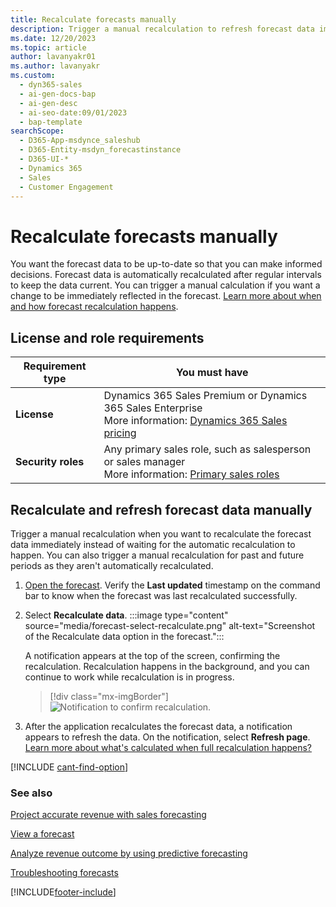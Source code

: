```yaml
---
title: Recalculate forecasts manually
description: Trigger a manual recalculation to refresh forecast data immediately instead of waiting for automatic recalculation.
ms.date: 12/20/2023
ms.topic: article
author: lavanyakr01
ms.author: lavanyakr
ms.custom:
  - dyn365-sales
  - ai-gen-docs-bap
  - ai-gen-desc
  - ai-seo-date:09/01/2023
  - bap-template
searchScope:
  - D365-App-msdynce_saleshub
  - D365-Entity-msdyn_forecastinstance
  - D365-UI-*
  - Dynamics 365
  - Sales
  - Customer Engagement
---
```


# Recalculate forecasts manually

You want the forecast data to be up-to-date so that you can make informed decisions. Forecast data is automatically recalculated after regular intervals to keep the data current. You can trigger a manual calculation if you want a change to be immediately reflected in the forecast. [Learn more about when and how forecast recalculation happens](forecast-recalculation-methods.md).

## License and role requirements

| Requirement type | You must have |
|-----------------------|---------|
| **License** | Dynamics 365 Sales Premium or Dynamics 365 Sales Enterprise  <br>More information: [Dynamics 365 Sales pricing](https://dynamics.microsoft.com/sales/pricing/) |
| **Security roles** | Any primary sales role, such as salesperson or sales manager<br>  More information: [Primary sales roles](security-roles-for-sales.md#primary-sales-roles)|


## Recalculate and refresh forecast data manually

Trigger a manual recalculation when you want to recalculate the forecast data immediately instead of waiting for the automatic recalculation to happen. You can also trigger a manual recalculation for past and future periods as they aren't automatically recalculated.

1. [Open the forecast](view-forecasts.md). Verify the **Last updated** timestamp on the command bar to know when the forecast was last recalculated successfully.


1. Select **Recalculate data**.
    :::image type="content" source="media/forecast-select-recalculate.png" alt-text="Screenshot of the Recalculate data option in the forecast.":::

    A notification appears at the top of the screen, confirming the recalculation. Recalculation happens in the background, and you can continue to work while recalculation is in progress.

    > [!div class="mx-imgBorder"]
    > ![Notification to confirm recalculation.](media/forecast-recalculate-data-toast-notification.png "Notification to confirm recalculation")

2. After the application recalculates the forecast data, a notification appears to refresh the data. On the notification, select **Refresh page**. [Learn more about what's calculated when full recalculation happens?](forecast-recalculation-methods.md#whats-calculated-when-the-recalculation-happens)

  
[!INCLUDE [cant-find-option](../includes/cant-find-option.md)]

### See also

[Project accurate revenue with sales forecasting](project-accurate-revenue-sales-forecasting.md)<br>

[View a forecast](view-forecasts.md)<br>

[Analyze revenue outcome by using predictive forecasting](/dynamics365/ai/sales/analyze-revenue-outcome-using-predictive-forecasting)

[Troubleshooting forecasts](ts-forecasts.md)


[!INCLUDE[footer-include](../includes/footer-banner.md)]
